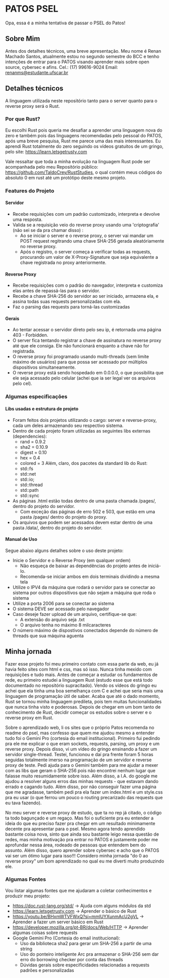 # PATOS PSEL

Opa, essa é a minha tentativa de passar o PSEL do Patos!

## Sobre Mim
Antes dos detalhes técnicos, uma breve apresentação. Meu nome é Renan Machado Santos, atualmente estou no segundo semestre do BCC e tenho intenções de entrar para o PATOS visando aprender mais sobre open source, cybersec e afins.
Cel.: (17) 99616-9024
Email: renanms@estudante.ufscar.br

## Detalhes técnicos
A linguagem utilizada neste repositório tanto para o server quanto para o reverse proxy será o Rust.

### Por que Rust?
Eu escolhi Rust pois queria me desafiar a aprender uma linguagem nova do zero e também pois das linguagens recomendadas pelo pessoal do PATOS, após uma breve pesquisa, Rust me parece uma das mais interessantes.
Eu aprendi Rust totalmente do zero seguindo os vídeos gratuitos de um gringo, pelo site: https://learn.letsgetrusty.com

Vale ressaltar que toda a minha evolução na linguagem Rust pode ser acompanhada pelo meu Repositório público: https://github.com/TaldoCrey/RustStudies, o qual contém meus códigos do absoluto 0 em rust até um protótipo deste mesmo projeto.

### Features do Projeto
#### Servidor
- Recebe requisições com um padrão customizado, interpreta e devolve uma resposta.
- Valida se a requisição veio do reverse proxy usando uma 'criptografia' (não sei se da pra chamar disso) :
    - Ao se iniciar o server e o reverse proxy, o server vai mandar um POST request regitrando uma chave SHA-256 gerada aleatóriamente no reverse proxy.
    - Após o registro, o server começa a verificar todas as requests, procurando um valor de X-Proxy-Signature que seja equivalente a chave registrada no proxy    anteriormente.

#### Reverse Proxy
- Recebe requisições com o padrão do navegador, interpreta e customiza elas antes de repassá-las para o servidor.
- Recebe a chave SHA-256 do servidor ao ser iniciado, armazena ela, e assina todas suas requests personalizadas com ela.
- Faz o parsing das requests para torná-las customizadas

#### Gerais
- Ao tentar acessar o servidor direto pelo seu ip, é retornada uma página 403 - Forbidden.
- O server fica tentando registrar a chave de assinatura no reverse proxy até que ele consiga. Ele não funcionará enquanto a chave não for registrada.
- O reverse proxy foi programado usando multi-threads (sem limite máximo de usuários) para que possa ser acessado por múltiplos dispositivos simultaneamente.
- O reverse proxy está sendo hospedado em 0.0.0.0, o que possibilita que ele seja acessado pelo celular (achei que ia ser legal ver os arquivos pelo cel).

### Algumas especificações

#### Libs usadas e estrutura de projeto
- Foram feitos dois projetos utilizando o cargo: server e reverse-proxy, cada um deles armazenando seu respectivo sistema.
- Dentro de cada projeto foram utilizadas as seguintes libs externas (dependencies):
  - rand = 0.9.2
  - sha2 = 0.10.9
  - digest = 0.10
  - hex = 0.4
  - colored = 3
  Além, claro, dos pacotes da standard lib do Rust:
  - std::fs
  - std::net
  - std::io;
  - std::thread
  - std::path
  - std::sync
- As páginas .html estão todas dentro de uma pasta chamada /pages/, dentro do projeto do servidor.
  - Com exceção das páginas de erro 502 e 503, que estão em uma pasta /pages/ dentro do projeto do proxy.
- Os arquivos que podem ser acessados devem estar dentro de uma pasta /data/, dentro do projeto do servidor.

#### Manual de Uso
Segue abaixo alguns detalhes sobre o uso deste projeto:
- Inicie o Servidor e o Reverse Proxy (em qualquer ordem)
  - Não esqueça de baixar as dependências do projeto antes de iniciá-lo.
  - Recomenda-se iniciar ambos em dois terminais dividindo a mesma tela
- Utilize o IPV4 da máquina que rodará o servidor para se conectar ao sistema por outros dispositivos que não sejam a máquina que roda o sistema
- Utilize a porta 2006 para se conectar ao sistema
- O sistema DEVE ser acessado pelo navegador
- Caso deseje fazer upload de um arquivo, certifique-se que:
  - A extensão do arquivo seja .txt
  - O arquivo tenha no máximo 8 milcaracteres
- O número máximo de dispostivos conectados depende do número de threads que sua máquina aguenta

## Minha jornada
Fazer esse projeto foi meu primeiro contato com essa parte da web, eu já havia feito sites com html e css, mas só isso. Nunca tinha mexido com requisições e tudo mais.
Antes de começar a estudar os fundamentos de rede, eu primeiro estudei a linguagem Rust (estudo esse que está todo documentado no repositório supracitado). Vendo os vídeos do gringo eu achei que ela tinha uma boa semelhança com C e achei que seria mais uma linguagem de programação útil de saber. Acaba que até o dado momento, Rust se tornou minha linguagem predileta, pois tem muitas funcionalidades que nunca tinha visto e poderosas. Depois de chegar em um bom tanto de conhecimento de Rust, decidir começar os estudos sobre o server e o reverse proxy em Rust.

Sobre o aprendizado web, li os sites que o próprio Patos recomenda no readme do psel, mas confesso que quem me ajudou mesmo a entender tudo foi o Gemini Pro (cortesia do email institucional). Primeiro fui pedindo pra ele me explicar o que eram sockets, requests, parsing, um proxy e um reverse proxy. Depois disso, vi um vídeo do gringo ensinando a fazer um servidor single-thread. Testei, funcionou e daí pra frente foram 5 horas seguidas totalmente imerso na programação de um servidor e reverse proxy de teste. Pedi ajuda para o Gemini também para me ajudar a mexer com as libs que geram o SHA-256 pois não encontrei nenhum lugar que falasse muito resumidamente sobre isso. Além disso, a I.A. do google me ajudou a resolver alguns erros das minhas requests - que estavam dando errado e cagando tudo. Além disso, por não conseguir fazer uma página que me agradasse, também pedi pra ela fazer um index.html e um style.css pra eu usar (o que ferrou um pouco o routing precarizado das requests que eu tava fazendo).

No meu server e reverse proxy de estudo, que ta no rep já citado, o código ta todo bagunçado e um regaço. Mas foi o suficiente pra eu entender a ideia do que eu preciso fazer pra chegar em um resultado minimamente decente pra apresentar para o psel. Mesmo agora tendo aprendido bastante coisa nova, sinto que ainda sou bastante leigo nessa questão de redes, mas minha motivação pra entrar no PATOS é justamente poder me aprofundar nessa área, rodeado de pessoas que entendem bem do assunto. Além disso, quero aprender sobre cybersec e acho que o PATOS vai ser um ótimo lugar para isso!!!
Considero minha jornada "do 0 ao reverse proxy" um bom aprendizado no qual eu me diverti muito produzindo ele.

### Algumas Fontes
Vou listar algumas fontes que me ajudaram a coletar conhecimentos e produzir meu projeto:
- https://doc.rust-lang.org/std/ -> Ajuda com alguns módulos da std
- https://learn.letsgetrusty.com -> Aprender o básico de Rust
- https://youtu.be/BHxmWTVFWxQ?si=mmlUYXunmAcU2gVL -> Aprender a fazer um server básico em Rust
- https://developer.mozilla.org/pt-BR/docs/Web/HTTP -> Aprender algumas coisas sobre requests
- Google Gemini Pro (Cortesia do email institucional):
    - Uso da biblioteca sha2 para gerar um SHA-256 a partir de uma string
    - Uso do ponteiro inteligente Arc pra armazenar o SHA-256 sem dar erro do borrowing checker por conta das threads
    - Dúvidas gerais sobre especificidades relacionadas a requests padrões e personalizadas
